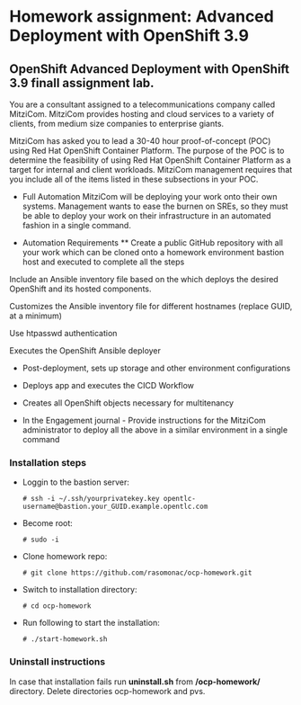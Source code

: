 # Homework assignment: Advanced Deployment with OpenShift 3.9

## OpenShift Advanced Deployment with OpenShift 3.9 finall assignment lab.

You are a consultant assigned to a telecommunications company called MitziCom. MitziCom provides hosting and cloud services to a variety of clients, from medium size companies to enterprise giants.

MitziCom has asked you to lead a 30-40 hour proof-of-concept (POC) using Red Hat OpenShift Container Platform. The purpose of the POC is to determine the feasibility of using Red Hat OpenShift Container Platform as a target for internal and client workloads.
MitziCom management requires that you include all of the items listed in these subsections in your POC.

* Full Automation
MitziCom will be deploying your work onto their own systems. Management wants to ease the burnen on SREs, so they must be able to deploy your work on their infrastructure in an automated fashion in a single command.

* Automation Requirements
** Create a public GitHub repository with all your work which can be cloned onto a homework environment bastion host and executed to complete all the steps

Include an Ansible inventory file based on the which deploys the desired OpenShift and its hosted components.

Customizes the Ansible inventory file for different hostnames (replace GUID, at a minimum)

Use htpasswd authentication

Executes the OpenShift Ansible deployer

* Post-deployment, sets up storage and other environment configurations

* Deploys app and executes the CICD Workflow

* Creates all OpenShift objects necessary for multitenancy

* In the Engagement journal - Provide instructions for the MitziCom administrator to deploy all the above in a similar environment in a single command

### Installation steps


* Loggin to the bastion server:

  ```
  # ssh -i ~/.ssh/yourprivatekey.key opentlc-username@bastion.your_GUID.example.opentlc.com
  ```

* Become root:

  ```
  # sudo -i
  ```

* Clone homework repo:

  ```
  # git clone https://github.com/rasomonac/ocp-homework.git
  ```
  
* Switch to installation directory:

  ```
  # cd ocp-homework
  ```

* Run following to start the installation:

  ```
  # ./start-homework.sh
  ```

### Uninstall instructions
  
  In case that installation fails run **uninstall.sh** from **/ocp-homework/** directory.
  Delete directories ocp-homework and pvs.
